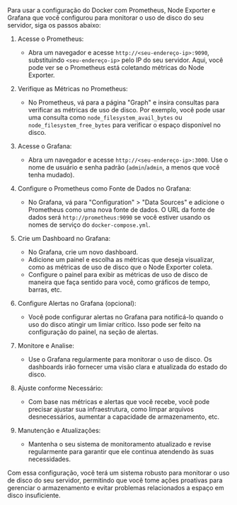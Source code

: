 Para usar a configuração do Docker com Prometheus, Node Exporter e Grafana que você configurou para monitorar o uso de disco do seu servidor, siga os passos abaixo:

1.  Acesse o Prometheus:

    -   Abra um navegador e acesse `http://<seu-endereço-ip>:9090`, substituindo `<seu-endereço-ip>` pelo IP do seu servidor. Aqui, você pode ver se o Prometheus está coletando métricas do Node Exporter.

2.  Verifique as Métricas no Prometheus:

    -   No Prometheus, vá para a página "Graph" e insira consultas para verificar as métricas de uso de disco. Por exemplo, você pode usar uma consulta como `node_filesystem_avail_bytes` ou `node_filesystem_free_bytes` para verificar o espaço disponível no disco.

3.  Acesse o Grafana:

    -   Abra um navegador e acesse `http://<seu-endereço-ip>:3000`. Use o nome de usuário e senha padrão (`admin`/`admin`, a menos que você tenha mudado).

4.  Configure o Prometheus como Fonte de Dados no Grafana:

    -   No Grafana, vá para "Configuration" > "Data Sources" e adicione o Prometheus como uma nova fonte de dados. O URL da fonte de dados será `http://prometheus:9090` se você estiver usando os nomes de serviço do `docker-compose.yml`.

5.  Crie um Dashboard no Grafana:

    -   No Grafana, crie um novo dashboard.
    -   Adicione um painel e escolha as métricas que deseja visualizar, como as métricas de uso de disco que o Node Exporter coleta.
    -   Configure o painel para exibir as métricas de uso de disco de maneira que faça sentido para você, como gráficos de tempo, barras, etc.

6.  Configure Alertas no Grafana (opcional):

    -   Você pode configurar alertas no Grafana para notificá-lo quando o uso do disco atingir um limiar crítico. Isso pode ser feito na configuração do painel, na seção de alertas.

7.  Monitore e Analise:

    -   Use o Grafana regularmente para monitorar o uso de disco. Os dashboards irão fornecer uma visão clara e atualizada do estado do disco.

8.  Ajuste conforme Necessário:

    -   Com base nas métricas e alertas que você recebe, você pode precisar ajustar sua infraestrutura, como limpar arquivos desnecessários, aumentar a capacidade de armazenamento, etc.
    
9.  Manutenção e Atualizações:

    -   Mantenha o seu sistema de monitoramento atualizado e revise regularmente para garantir que ele continua atendendo às suas necessidades.

Com essa configuração, você terá um sistema robusto para monitorar o uso de disco do seu servidor, permitindo que você tome ações proativas para gerenciar o armazenamento e evitar problemas relacionados a espaço em disco insuficiente.